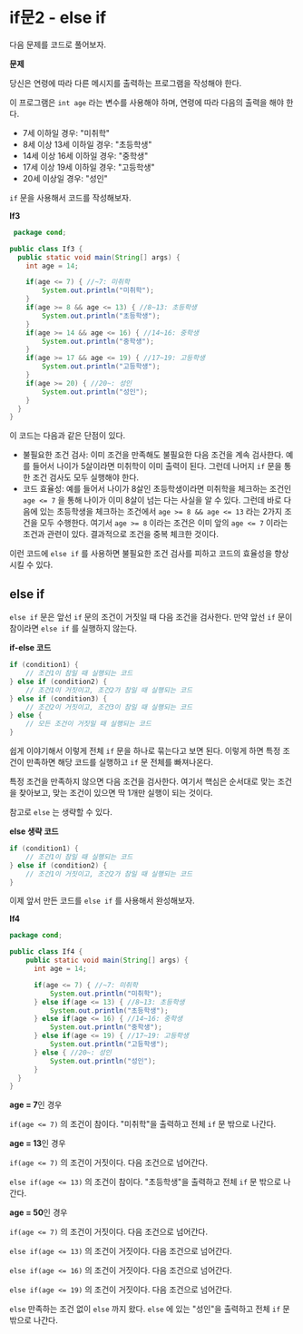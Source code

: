 # if문2 - else if 
다음 문제를 코드로 풀어보자.

**문제**

당신은 연령에 따라 다른 메시지를 출력하는 프로그램을 작성해야 한다.

이 프로그램은 `int age` 라는 변수를 사용해야 하며, 연령에 따라 다음의 출력을 해야 한다.

- 7세 이하일 경우: "미취학"
- 8세 이상 13세 이하일 경우: "초등학생"
- 14세 이상 16세 이하일 경우: "중학생"
- 17세 이상 19세 이하일 경우: "고등학생"
- 20세 이상일 경우: "성인"

`if` 문을 사용해서 코드를 작성해보자.

**If3**
```java
 package cond;

public class If3 {
  public static void main(String[] args) {
    int age = 14;

    if(age <= 7) { //~7: 미취학
        System.out.println("미취학");
    }    
    if(age >= 8 && age <= 13) { //8~13: 초등학생
        System.out.println("초등학생");
    }
    if(age >= 14 && age <= 16) { //14~16: 중학생
        System.out.println("중학생");
    }
    if(age >= 17 && age <= 19) { //17~19: 고등학생
        System.out.println("고등학생");
    }
    if(age >= 20) { //20~: 성인
        System.out.println("성인");
    }
  }
}
```
이 코드는 다음과 같은 단점이 있다.
- 불필요한 조건 검사: 이미 조건을 만족해도 불필요한 다음 조건을 계속 검사한다. 예를 들어서 나이가 5살이라면 미취학이 이미 출력이 된다. 그런데 나머지 `if` 문을 통한 조건 검사도 모두 실행해야 한다.
- 코드 효율성: 예를 들어서 나이가 8살인 초등학생이라면 미취학을 체크하는 조건인 `age <= 7` 을 통해 나이가 이미 8살이 넘는 다는 사실을 알 수 있다. 그런데 바로 다음에 있는 초등학생을 체크하는 조건에서 `age >= 8 && age <= 13` 라는 2가지 조건을 모두 수행한다. 여기서 `age >= 8` 이라는 조건은 이미 앞의 `age <= 7` 이라는 조건과 관련이 있다. 결과적으로 조건을 중복 체크한 것이다.

이런 코드에 `else if` 를 사용하면 불필요한 조건 검사를 피하고 코드의 효율성을 향상시킬 수 있다.

## else if

`else if` 문은 앞선 `if` 문의 조건이 거짓일 때 다음 조건을 검사한다. 만약 앞선 `if` 문이 참이라면 `else if` 를 실행하지 않는다.

**if-else 코드**
```java
if (condition1) {
    // 조건1이 참일 때 실행되는 코드
} else if (condition2) {
    // 조건1이 거짓이고, 조건2가 참일 때 실행되는 코드
} else if (condition3) {
    // 조건2이 거짓이고, 조건3이 참일 때 실행되는 코드
} else {
    // 모든 조건이 거짓일 때 실행되는 코드
}
```
쉽게 이야기해서 이렇게 전체 `if` 문을 하나로 묶는다고 보면 된다. 이렇게 하면 특정 조건이 만족하면 해당 코드를 실행하고 `if` 문 전체를 빠져나온다.

특정 조건을 만족하지 않으면 다음 조건을 검사한다. 여기서 핵심은 순서대로 맞는 조건을 찾아보고, 맞는 조건이 있으면 딱 1개만 실행이 되는 것이다.

참고로 `else` 는 생략할 수 있다.

**else 생략 코드**
```java
if (condition1) {
    // 조건1이 참일 때 실행되는 코드
} else if (condition2) {
    // 조건1이 거짓이고, 조건2가 참일 때 실행되는 코드
}
```
이제 앞서 만든 코드를 `else if` 를 사용해서 완성해보자.

**If4**
```java
package cond;

public class If4 {
    public static void main(String[] args) {
      int age = 14;

      if(age <= 7) { //~7: 미취학
          System.out.println("미취학");
      } else if(age <= 13) { //8~13: 초등학생
          System.out.println("초등학생");
      } else if(age <= 16) { //14~16: 중학생
          System.out.println("중학생");
      } else if(age <= 19) { //17~19: 고등학생
          System.out.println("고등학생");
      } else { //20~: 성인
          System.out.println("성인");
      }
  }
}
```
**age = 7**인 경우

`if(age <= 7)` 의 조건이 참이다. "미취학"을 출력하고 전체 `if` 문 밖으로 나간다.

**age = 13**인 경우

`if(age <= 7)` 의 조건이 거짓이다. 다음 조건으로 넘어간다.
     
 `else if(age <= 13)` 의 조건이 참이다. "초등학생"을 출력하고 전체 `if` 문 밖으로 나간다.
 
**age = 50**인 경우

`if(age <= 7)` 의 조건이 거짓이다. 다음 조건으로 넘어간다.

`else if(age <= 13)` 의 조건이 거짓이다. 다음 조건으로 넘어간다.

`else if(age <= 16)` 의 조건이 거짓이다. 다음 조건으로 넘어간다.

`else if(age <= 19)` 의 조건이 거짓이다. 다음 조건으로 넘어간다.

`else` 만족하는 조건 없이 `else` 까지 왔다. `else` 에 있는 "성인"을 출력하고 전체 `if` 문 밖으로 나간다.
